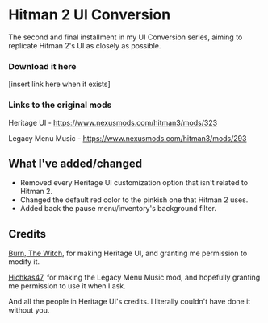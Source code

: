 # Hitman 2 UI Conversion
The second and final installment in my UI Conversion series, aiming to replicate Hitman 2's UI as closely as possible.

### Download it here
[insert link here when it exists] 

### Links to the original mods
Heritage UI - https://www.nexusmods.com/hitman3/mods/323

Legacy Menu Music - https://www.nexusmods.com/hitman3/mods/293

## What I've added/changed
- Removed every Heritage UI customization option that isn't related to Hitman 2.
- Changed the default red color to the pinkish one that Hitman 2 uses.
- Added back the pause menu/inventory's background filter.

## Credits
[Burn, The Witch](https://www.nexusmods.com/users/121153618), for making Heritage UI, and granting me permission to modify it.

[Hichkas47](https://www.nexusmods.com/users/127780548), for making the Legacy Menu Music mod, and hopefully granting me permission to use it when I ask.

And all the people in Heritage UI's credits. I literally couldn't have done it without you.
